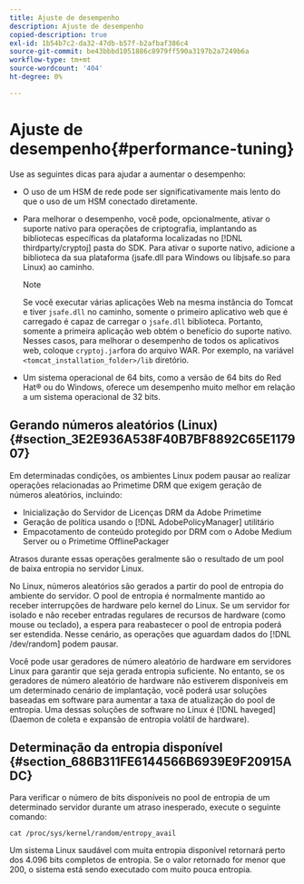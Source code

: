```yaml
---
title: Ajuste de desempenho
description: Ajuste de desempenho
copied-description: true
exl-id: 1b54b7c2-da32-47db-b57f-b2afbaf386c4
source-git-commit: be43bbbd1051886c8979ff590a3197b2a7249b6a
workflow-type: tm+mt
source-wordcount: '404'
ht-degree: 0%

---
```


# Ajuste de desempenho{#performance-tuning}

Use as seguintes dicas para ajudar a aumentar o desempenho:

* O uso de um HSM de rede pode ser significativamente mais lento do que o uso de um HSM conectado diretamente.
* Para melhorar o desempenho, você pode, opcionalmente, ativar o suporte nativo para operações de criptografia, implantando as bibliotecas específicas da plataforma localizadas no [!DNL thirdparty/cryptoj] pasta do SDK. Para ativar o suporte nativo, adicione a biblioteca da sua plataforma (jsafe.dll para Windows ou libjsafe.so para Linux) ao caminho.

   >[!NOTE]
   >
   >Se você executar várias aplicações Web na mesma instância do Tomcat e tiver `jsafe.dll` no caminho, somente o primeiro aplicativo web que é carregado é capaz de carregar o `jsafe.dll` biblioteca. Portanto, somente a primeira aplicação web obtém o benefício do suporte nativo. Nesses casos, para melhorar o desempenho de todos os aplicativos web, coloque `cryptoj.jar`fora do arquivo WAR. Por exemplo, na variável `<tomcat_installation_folder>/lib` diretório.

* Um sistema operacional de 64 bits, como a versão de 64 bits do Red Hat® ou do Windows, oferece um desempenho muito melhor em relação a um sistema operacional de 32 bits.

## Gerando números aleatórios (Linux) {#section_3E2E936A538F40B7BF8892C65E117907}

Em determinadas condições, os ambientes Linux podem pausar ao realizar operações relacionadas ao Primetime DRM que exigem geração de números aleatórios, incluindo:

* Inicialização do Servidor de Licenças DRM da Adobe Primetime
* Geração de política usando o [!DNL AdobePolicyManager] utilitário
* Empacotamento de conteúdo protegido por DRM com o Adobe Medium Server ou o Primetime OfflinePackager

Atrasos durante essas operações geralmente são o resultado de um pool de baixa entropia no servidor Linux.

No Linux, números aleatórios são gerados a partir do pool de entropia do ambiente do servidor. O pool de entropia é normalmente mantido ao receber interrupções de hardware pelo kernel do Linux. Se um servidor for isolado e não receber entradas regulares de recursos de hardware (como mouse ou teclado), a espera para reabastecer o pool de entropia poderá ser estendida. Nesse cenário, as operações que aguardam dados do [!DNL /dev/random] podem pausar.

Você pode usar geradores de número aleatório de hardware em servidores Linux para garantir que seja gerada entropia suficiente. No entanto, se os geradores de número aleatório de hardware não estiverem disponíveis em um determinado cenário de implantação, você poderá usar soluções baseadas em software para aumentar a taxa de atualização do pool de entropia. Uma dessas soluções de software no Linux é [!DNL haveged] (Daemon de coleta e expansão de entropia volátil de hardware).

## Determinação da entropia disponível {#section_686B311FE6144566B6939E9F20915ADC}

Para verificar o número de bits disponíveis no pool de entropia de um determinado servidor durante um atraso inesperado, execute o seguinte comando:

```
cat /proc/sys/kernel/random/entropy_avail 
```

Um sistema Linux saudável com muita entropia disponível retornará perto dos 4.096 bits completos de entropia. Se o valor retornado for menor que 200, o sistema está sendo executado com muito pouca entropia.
